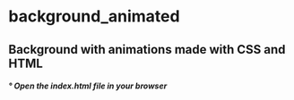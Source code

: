 # background_animated 

<div> <h2> Background with animations made with CSS and HTML </h2> </div>
<div> <h5> ° Open the index.html file in your browser </h5> </div>